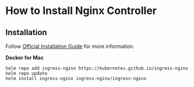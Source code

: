 # How to Install Nginx Controller

## Installation

Follow [Official Installation Guide](https://kubernetes.github.io/ingress-nginx/deploy/) for more information.

**Docker for Mac**

```
helm repo add ingress-nginx https://kubernetes.github.io/ingress-nginx
helm repo update
helm install ingress-nginx ingress-nginx/ingress-nginx
```

